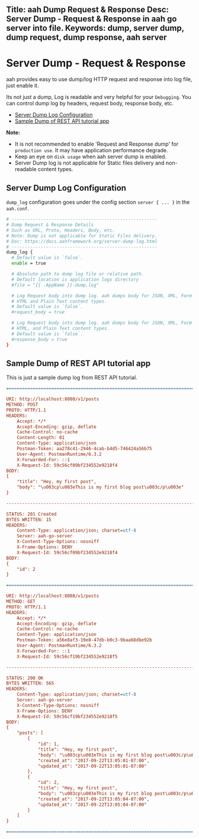 Title: aah Dump Request & Response
Desc: Server Dump - Request & Response in aah go server into file.
Keywords: dump, server dump, dump request, dump response, aah server
---
# Server Dump - Request & Response

aah provides easy to use dump/log HTTP request and response into log file, just enable it.  

Its not just a dump, Log is readable and very helpful for your `Debugging`. You can control dump log by headers, request body, response body, etc.

  * [Server Dump Log Configuration](#server-dump-log-configuration)
  * [Sample Dump of REST API tutorial app](#sample-dump-of-rest-api-tutorial-app)

<div class="alert alert-info-blue">
<p><strong>Note:</strong>
<ul>
  <li>It is not recommended to enable 'Request and Response dump' for <code>production use</code>. It may have application performance degrade.</li>
  <li>Keep an eye on <code>disk usage</code> when aah server dump is enabled.</li>
  <li>Server Dump log is not applicable for Static files delivery and non-readable content types.</li>
</ul>
</p>
</div>

## Server Dump Log Configuration

`dump_log` configuration goes under the config section `server { ... }` in the `aah.conf`.

```bash
# -------------------------------------------------------
# Dump Request & Response Details
# Such as URL, Proto, Headers, Body, etc.
# Note: Dump is not applicable for Static Files delivery.
# Doc: https://docs.aahframework.org/server-dump-log.html
# -------------------------------------------------------
dump_log {
  # Default value is `false`.
  enable = true

  # Absolute path to dump log file or relative path.
  # Default location is application logs directory
  #file = "{{ .AppName }}-dump.log"

  # Log Request body into dump log. aah dumps body for JSON, XML, Form
  # HTML and Plain Text content types.
  # Default value is `false`.
  #request_body = true

  # Log Request body into dump log. aah dumps body for JSON, XML, Form
  # HTML, and Plain Text content types.
  # Default value is `false`.
  #response_body = true
}
```

## Sample Dump of REST API tutorial app

This is just a sample dump log from REST API tutorial.

```cfg
=======================================================================

URI: http://localhost:8080/v1/posts
METHOD: POST
PROTO: HTTP/1.1
HEADERS:
    Accept: */*
    Accept-Encoding: gzip, deflate
    Cache-Control: no-cache
    Content-Length: 81
    Content-Type: application/json
    Postman-Token: aa278c41-2946-4cab-b4d5-746424a56b75
    User-Agent: PostmanRuntime/6.3.2
    X-Forwarded-For: ::1
    X-Request-Id: 59c56cf09bf234552e9218f4
BODY:
{
    "title": "Hey, my first post",
    "body": "\u003cp\u003eThis is my first blog post\u003c/p\u003e"
}

-----------------------------------------------------------------------

STATUS: 201 Created
BYTES WRITTEN: 15
HEADERS:
    Content-Type: application/json; charset=utf-8
    Server: aah-go-server
    X-Content-Type-Options: nosniff
    X-Frame-Options: DENY
    X-Request-Id: 59c56cf09bf234552e9218f4
BODY:
{
    "id": 2
}

=======================================================================

URI: http://localhost:8080/v1/posts
METHOD: GET
PROTO: HTTP/1.1
HEADERS:
    Accept: */*
    Accept-Encoding: gzip, deflate
    Cache-Control: no-cache
    Content-Type: application/json
    Postman-Token: a56e8af3-19e8-47db-b0c3-9baa68dbe92b
    User-Agent: PostmanRuntime/6.3.2
    X-Forwarded-For: ::1
    X-Request-Id: 59c56cf19bf234552e9218f5

-----------------------------------------------------------------------

STATUS: 200 OK
BYTES WRITTEN: 565
HEADERS:
    Content-Type: application/json; charset=utf-8
    Server: aah-go-server
    X-Content-Type-Options: nosniff
    X-Frame-Options: DENY
    X-Request-Id: 59c56cf19bf234552e9218f5
BODY:
{
    "posts": [
        {
            "id": 1,
            "title": "Hey, my first post",
            "body": "\u003cp\u003eThis is my first blog post\u003c/p\u003e",
            "created_at": "2017-09-22T13:05:01-07:00",
            "updated_at": "2017-09-22T13:05:01-07:00"
        },
        {
            "id": 2,
            "title": "Hey, my first post",
            "body": "\u003cp\u003eThis is my first blog post\u003c/p\u003e",
            "created_at": "2017-09-22T13:05:04-07:00",
            "updated_at": "2017-09-22T13:05:04-07:00"
        }
    ]
}

=======================================================================
```
